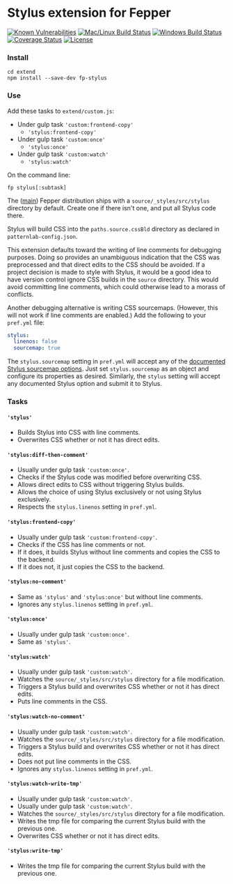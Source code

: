 # Stylus extension for Fepper

[![Known Vulnerabilities][snyk-image]][snyk-url]
[![Mac/Linux Build Status][travis-image]][travis-url]
[![Windows Build Status][appveyor-image]][appveyor-url]
[![Coverage Status][coveralls-image]][coveralls-url]
[![License][license-image]][license-url]

### Install

```shell
cd extend
npm install --save-dev fp-stylus
```

### Use

Add these tasks to `extend/custom.js`:

* Under gulp task `'custom:frontend-copy'`
  * `'stylus:frontend-copy'`
* Under gulp task `'custom:once'`
  * `'stylus:once'`
* Under gulp task `'custom:watch'`
  * `'stylus:watch'`

On the command line:

```shell
fp stylus[:subtask]
```

The ([main](https://github.com/electric-eloquence/fepper)) Fepper distribution 
ships with a `source/_styles/src/stylus` directory by default. Create one if 
there isn't one, and put all Stylus code there.

Stylus will build CSS into the `paths.source.cssBld` directory as declared in 
`patternlab-config.json`.

This extension defaults toward the writing of line comments for debugging 
purposes. Doing so provides an unambiguous indication that the CSS was 
preprocessed and that direct edits to the CSS should be avoided. If a project 
decision is made to style with Stylus, it would be a good idea to have version 
control ignore CSS builds in the `source` directory. This would avoid committing 
line comments, which could otherwise lead to a morass of conflicts.

Another debugging alternative is writing CSS sourcemaps. (However, this will not 
work if line comments are enabled.) Add the following to 
your `pref.yml` file:

```yaml
stylus:
  linenos: false
  sourcemap: true
```

The `stylus.sourcemap` setting in `pref.yml` will accept any of the 
<a href="http://stylus-lang.com/docs/sourcemaps.html" target="_blank">
documented Stylus sourcemap options</a>. Just set `stylus.sourcemap` as an 
object and configure its properties as desired. Similarly, the `stylus` 
setting will accept any documented Stylus option and submit it to Stylus.

### Tasks

#### `'stylus'`
* Builds Stylus into CSS with line comments.
* Overwrites CSS whether or not it has direct edits.

#### `'stylus:diff-then-comment'`
* Usually under gulp task `'custom:once'`.
* Checks if the Stylus code was modified before overwriting CSS.
* Allows direct edits to CSS without triggering Stylus builds.
* Allows the choice of using Stylus exclusively or not using Stylus exclusively.
* Respects the `stylus.linenos` setting in `pref.yml`.

#### `'stylus:frontend-copy'`
* Usually under gulp task `'custom:frontend-copy'`.
* Checks if the CSS has line comments or not.
* If it does, it builds Stylus without line comments and copies the CSS to the backend.
* If it does not, it just copies the CSS to the backend.

#### `'stylus:no-comment'`
* Same as `'stylus'` and `'stylus:once'` but without line comments.
* Ignores any `stylus.linenos` setting in `pref.yml`.

#### `'stylus:once'`
* Usually under gulp task `'custom:once'`.
* Same as `'stylus'`.

#### `'stylus:watch'`
* Usually under gulp task `'custom:watch'`.
* Watches the `source/_styles/src/stylus` directory for a file modification.
* Triggers a Stylus build and overwrites CSS whether or not it has direct edits.
* Puts line comments in the CSS.

#### `'stylus:watch-no-comment'`
* Usually under gulp task `'custom:watch'`.
* Watches the `source/_styles/src/stylus` directory for a file modification.
* Triggers a Stylus build and overwrites CSS whether or not it has direct edits.
* Does not put line comments in the CSS.
* Ignores any `stylus.linenos` setting in `pref.yml`.

#### `'stylus:watch-write-tmp'`
* Usually under gulp task `'custom:watch'`.
* Usually under gulp task `'custom:watch'`.
* Watches the `source/_styles/src/stylus` directory for a file modification.
* Writes the tmp file for comparing the current Stylus build with the previous 
  one.
* Overwrites CSS whether or not it has direct edits.

#### `'stylus:write-tmp'`
* Writes the tmp file for comparing the current Stylus build with the previous 
  one.

[snyk-image]: https://snyk.io/test/github/electric-eloquence/fp-stylus/master/badge.svg
[snyk-url]: https://snyk.io/test/github/electric-eloquence/fp-stylus/master

[travis-image]: https://img.shields.io/travis/electric-eloquence/fp-stylus.svg?label=mac%20%26%20linux
[travis-url]: https://travis-ci.org/electric-eloquence/fp-stylus

[appveyor-image]: https://img.shields.io/appveyor/ci/e2tha-e/fp-stylus.svg?label=windows
[appveyor-url]: https://ci.appveyor.com/project/e2tha-e/fp-stylus

[coveralls-image]: https://img.shields.io/coveralls/electric-eloquence/fp-stylus/master.svg
[coveralls-url]: https://coveralls.io/r/electric-eloquence/fp-stylus

[license-image]: https://img.shields.io/github/license/electric-eloquence/fp-stylus.svg
[license-url]: https://raw.githubusercontent.com/electric-eloquence/fp-stylus/master/LICENSE
